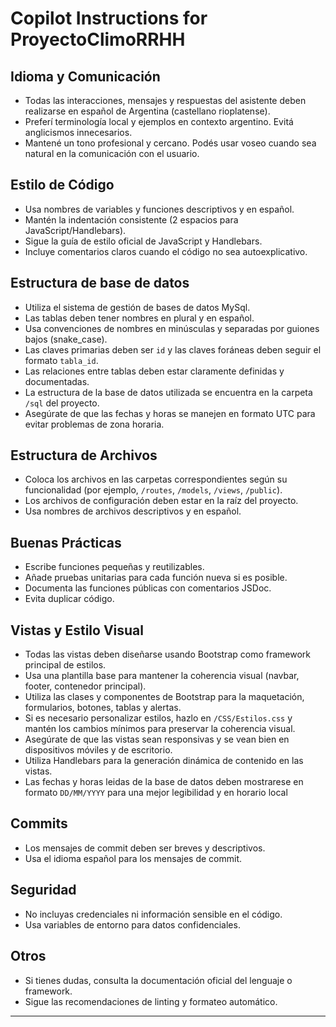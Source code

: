 # Copilot Instructions for ProyectoClimoRRHH

## Idioma y Comunicación
- Todas las interacciones, mensajes y respuestas del asistente deben realizarse en español de Argentina (castellano rioplatense).
- Preferí terminología local y ejemplos en contexto argentino. Evitá anglicismos innecesarios.
- Mantené un tono profesional y cercano. Podés usar voseo cuando sea natural en la comunicación con el usuario.

## Estilo de Código
- Usa nombres de variables y funciones descriptivos y en español.
- Mantén la indentación consistente (2 espacios para JavaScript/Handlebars).
- Sigue la guía de estilo oficial de JavaScript y Handlebars.
- Incluye comentarios claros cuando el código no sea autoexplicativo.

## Estructura de base de datos
- Utiliza el sistema de gestión de bases de datos MySql.
- Las tablas deben tener nombres en plural y en español.
- Usa convenciones de nombres en minúsculas y separadas por guiones bajos (snake_case).     
- Las claves primarias deben ser `id` y las claves foráneas deben seguir el formato `tabla_id`.
- Las relaciones entre tablas deben estar claramente definidas y documentadas.
- La estructura de la base de datos utilizada se encuentra en la carpeta `/sql` del proyecto.
- Asegúrate de que las fechas y horas se manejen en formato UTC para evitar problemas de zona horaria.

## Estructura de Archivos
- Coloca los archivos en las carpetas correspondientes según su funcionalidad (por ejemplo, `/routes`, `/models`, `/views`, `/public`).
- Los archivos de configuración deben estar en la raíz del proyecto.
- Usa nombres de archivos descriptivos y en español.

## Buenas Prácticas
- Escribe funciones pequeñas y reutilizables.
- Añade pruebas unitarias para cada función nueva si es posible.
- Documenta las funciones públicas con comentarios JSDoc.
- Evita duplicar código.

## Vistas y Estilo Visual
- Todas las vistas deben diseñarse usando Bootstrap como framework principal de estilos.
- Usa una plantilla base para mantener la coherencia visual (navbar, footer, contenedor principal).
- Utiliza las clases y componentes de Bootstrap para la maquetación, formularios, botones, tablas y alertas.
- Si es necesario personalizar estilos, hazlo en `/CSS/Estilos.css` y mantén los cambios mínimos para preservar la coherencia visual.
- Asegúrate de que las vistas sean responsivas y se vean bien en dispositivos móviles y de escritorio.
- Utiliza Handlebars para la generación dinámica de contenido en las vistas.
- Las fechas y horas leidas de la base de datos deben mostrarese en formato `DD/MM/YYYY` para una mejor legibilidad y en horario local

## Commits
- Los mensajes de commit deben ser breves y descriptivos.
- Usa el idioma español para los mensajes de commit.

## Seguridad
- No incluyas credenciales ni información sensible en el código.
- Usa variables de entorno para datos confidenciales.

## Otros
- Si tienes dudas, consulta la documentación oficial del lenguaje o framework.
- Sigue las recomendaciones de linting y formateo automático.

---
